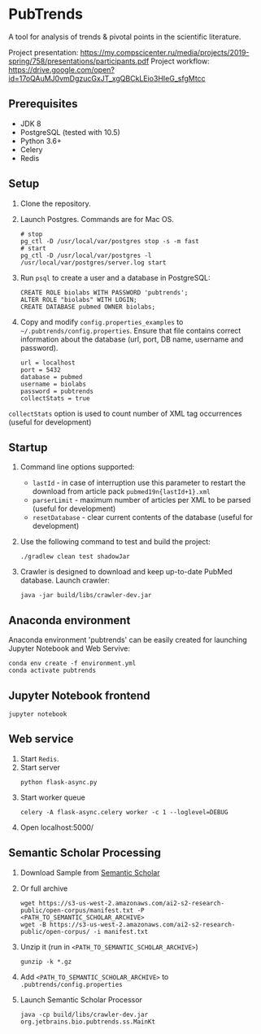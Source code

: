 # PubTrends

A tool for analysis of trends & pivotal points in the scientific literature.

Project presentation: https://my.compscicenter.ru/media/projects/2019-spring/758/presentations/participants.pdf
Project workflow: https://drive.google.com/open?id=17oQAuMJ0vmDgzucGxJT_xgQBCkLEio3HIeG_sfgMtcc

## Prerequisites

* JDK 8
* PostgreSQL (tested with 10.5)
* Python 3.6+
* Celery
* Redis

## Setup

1. Clone the repository.

2. Launch Postgres. Commands are for Mac OS.
    ```
    # stop
    pg_ctl -D /usr/local/var/postgres stop -s -m fast
    # start
    pg_ctl -D /usr/local/var/postgres -l /usr/local/var/postgres/server.log start
    ```

2. Run `psql` to create a user and a database in PostgreSQL:

   ```
   CREATE ROLE biolabs WITH PASSWORD 'pubtrends';
   ALTER ROLE "biolabs" WITH LOGIN;
   CREATE DATABASE pubmed OWNER biolabs; 
   ```
   
3. Copy and modify `config.properties_examples` to `~/.pubtrends/config.properties`. 
Ensure that file contains correct information about the database (url, port, DB name, username and password).
   
   ```
   url = localhost
   port = 5432
   database = pubmed
   username = biolabs
   password = pubtrends
   collectStats = true
   ```
`collectStats` option is used to count number of XML tag occurrences (useful for development)

## Startup

1. Command line options supported:

   * `lastId` - in case of interruption use this parameter to restart the download from article pack `pubmed19n{lastId+1}.xml` 
   * `parserLimit` - maximum number of articles per XML to be parsed (useful for development)
   * `resetDatabase` - clear current contents of the database (useful for development)
   
2. Use the following command to test and build the project:

   ```
   ./gradlew clean test shadowJar
   ```
     
3. Crawler is designed to download and keep up-to-date PubMed database. Launch crawler:

   ```
   java -jar build/libs/crawler-dev.jar
   ``` 

## Anaconda environment

Anaconda environment 'pubtrends' can be easily created for launching Jupyter Notebook and Web Servive:

```
conda env create -f environment.yml
conda activate pubtrends
```

## Jupyter Notebook frontend
   ```
   jupyter notebook
   ```

## Web service
1. Start `Redis`.
2. Start server
    ```
    python flask-async.py
    ```    
3. Start worker queue
    ```
    celery -A flask-async.celery worker -c 1 --loglevel=DEBUG
    ```
4. Open localhost:5000/

## Semantic Scholar Processing

1. Download Sample from [Semantic Scholar](https://s3-us-west-2.amazonaws.com/ai2-s2-research-public/open-corpus/sample-S2-records.gz)

2. Or full archive 
   ```
   wget https://s3-us-west-2.amazonaws.com/ai2-s2-research-public/open-corpus/manifest.txt -P  <PATH_TO_SEMANTIC_SCHOLAR_ARCHIVE>
   wget -B https://s3-us-west-2.amazonaws.com/ai2-s2-research-public/open-corpus/ -i manifest.txt
   ```
3. Unzip it (run in `<PATH_TO_SEMANTIC_SCHOLAR_ARCHIVE>`)
    ```
   gunzip -k *.gz
    ```

4. Add `<PATH_TO_SEMANTIC_SCHOLAR_ARCHIVE>` to `.pubtrends/config.properties`

5. Launch Semantic Scholar Processor
 
    ```
    java -cp build/libs/crawler-dev.jar org.jetbrains.bio.pubtrends.ss.MainKt
    ```